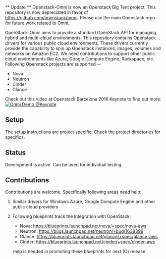 ** Update **
Openstack-Omni is now an Openstack Big Tent project. This repository is now depreciated in favor of https://github.com/openstack/omni. Please use the main Openstack repo for future work related to Omni.

OpenStack-Omni aims to provide a standard OpenStack API for managing hybrid and multi-cloud environments.
This repository contains Openstack drivers for various public cloud environments.
These drivers currently provide the capability to spin up Openstack instances, images, volumes and networks on Amazon EC2. We need contributions to support other public cloud environments like Azure, Google Compute Engine, Rackspace, etc.
Following Openstack projects are supported --
* Nova
* Neutron
* Cinder
* Glance

Check out this video at Openstack Barcelona 2016 Keynote to find out more:
[![Omni Demo @Keynote](http://i.imgur.com/IDqYoQ3.jpg)](https://www.youtube.com/watch?v=U_LA7ZwQ9og)

## Setup
The setup instructions are project specific. Check the project directories for specifics.

## Status
Development is active. Can be used for individual testing.

## Contributions
Contributions are welcome. Specifically following areas need help:

1. Similar drivers for Windows Azure, Google Compute Engine and other public cloud providers
2. Following blueprints track the integration with OpenStack:
   * Nova: https://blueprints.launchpad.net/nova/+spec/nova-aws
   * Neutron: https://bugs.launchpad.net/neutron/+bug/1638399
   * Glance: https://blueprints.launchpad.net/glance/+spec/glance-aws
   * Cinder: https://blueprints.launchpad.net/cinder/+spec/cinder-aws
   
   Help is needed in promoting these blueprints for next (O) release.
